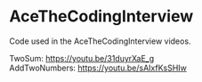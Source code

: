 # AceTheCodingInterview
Code used in the AceTheCodingInterview videos.

TwoSum: https://youtu.be/31duyrXaE_g <br />
AddTwoNumbers: https://youtu.be/sAIxfKsSHIw
